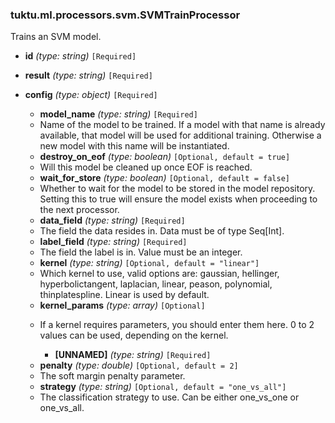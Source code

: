 ### tuktu.ml.processors.svm.SVMTrainProcessor
Trains an SVM model.

  * **id** *(type: string)* `[Required]`

  * **result** *(type: string)* `[Required]`

  * **config** *(type: object)* `[Required]`

    * **model_name** *(type: string)* `[Required]`
    - Name of the model to be trained. If a model with that name is already available, that model will be used for additional training. Otherwise a new model with this name will be instantiated.

    * **destroy_on_eof** *(type: boolean)* `[Optional, default = true]`
    - Will this model be cleaned up once EOF is reached.

    * **wait_for_store** *(type: boolean)* `[Optional, default = false]`
    - Whether to wait for the model to be stored in the model repository. Setting this to true will ensure the model exists when proceeding to the next processor.

    * **data_field** *(type: string)* `[Required]`
    - The field the data resides in. Data must be of type Seq[Int].

    * **label_field** *(type: string)* `[Required]`
    - The field the label is in. Value must be an integer.

    * **kernel** *(type: string)* `[Optional, default = "linear"]`
    - Which kernel to use, valid options are: gaussian, hellinger, hyperbolictangent, laplacian, linear, peason, polynomial, thinplatespline. Linear is used by default.

    * **kernel_params** *(type: array)* `[Optional]`
    - If a kernel requires parameters, you should enter them here. 0 to 2 values can be used, depending on the kernel.

      * **[UNNAMED]** *(type: string)* `[Required]`

    * **penalty** *(type: double)* `[Optional, default = 2]`
    - The soft margin penalty parameter.

    * **strategy** *(type: string)* `[Optional, default = "one_vs_all"]`
    - The classification strategy to use. Can be either one_vs_one or one_vs_all.

